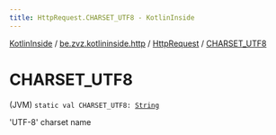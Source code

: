 ```yaml
---
title: HttpRequest.CHARSET_UTF8 - KotlinInside
---
```


[KotlinInside](../../index.html) / [be.zvz.kotlininside.http](../index.html) / [HttpRequest](index.html) / [CHARSET_UTF8](./-c-h-a-r-s-e-t_-u-t-f8.html)

# CHARSET_UTF8

(JVM) `static val CHARSET_UTF8: `[`String`](https://kotlinlang.org/api/latest/jvm/stdlib/kotlin/-string/index.html)

'UTF-8' charset name

